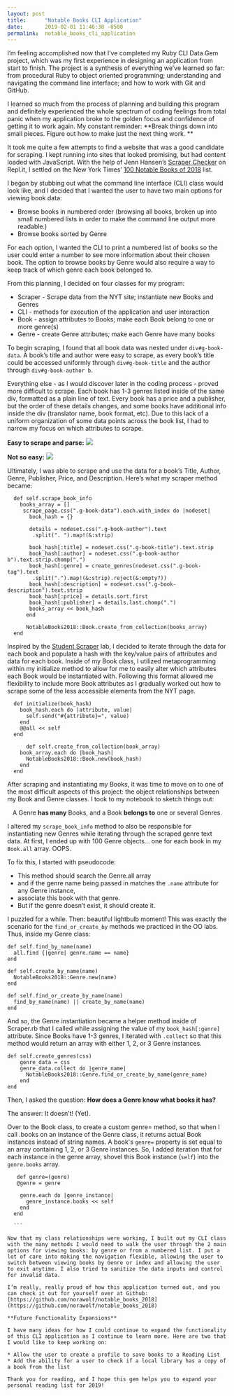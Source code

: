 ```yaml
---
layout: post
title:      "Notable Books CLI Application"
date:       2019-02-01 11:46:38 -0500
permalink:  notable_books_cli_application
---
```



I’m feeling accomplished now that I’ve completed my Ruby CLI Data Gem project, which was my first experience in designing an application from start to finish. The project is a synthesis of everything we’ve learned so far: from procedural Ruby to object oriented programming; understanding and navigating the command line interface; and how to work with Git and GitHub. 

I learned so much from the process of planning and building this program and definitely experienced the whole spectrum of coding feelings from total panic when my application broke to the golden focus and confidence of getting it to work again. My constant reminder: **Break things down into small pieces. Figure out how to make just the next thing work. **

It took me quite a few attempts to find a website that was a good candidate for scraping. I kept running into sites that looked promising, but had content loaded with JavaScript. With the help of Jenn Hansen’s [Scraper Checker](https://repl.it/@jenn_leigh_hansen/ScraperChecker?language=ruby) on Repl.it, I settled on the New York Times’ [100 Notable Books of 2018](https://www.nytimes.com/interactive/2018/11/19/books/review/100-notable-books.html) list. 

I began by stubbing out what the command line interface (CLI) class would look like, and I decided that I wanted the user to have two main options for viewing book data:

* Browse books in numbered order (browsing all books, broken up into small numbered lists in order to make the command line output more readable.)
* Browse books sorted by Genre

For each option, I wanted the CLI to print a numbered list of books so the user could enter a number to see more information about their chosen book. The option to browse books by Genre would also require a way to keep track of which genre each book belonged to. 

From this planning, I decided on four classes for my program: 

* Scraper - Scrape data from the NYT site; instantiate new Books and Genres
* CLI - methods for execution of the application and user interaction
* Book - assign attributes to Books; make each Book belong to one or more genre(s)
* Genre - create Genre attributes; make each Genre have many books

To begin scraping, I found that all book data was nested under `div#g-book-data`. A book’s title and author were easy to scrape, as every book’s title could be accessed uniformly through `div#g-book-title` and the author through `div#g-book-author b`.

Everything else - as I would discover later in the coding process -  proved more difficult to scrape. Each book has 1-3 genres listed inside of the same div, formatted as a plain line of text. Every book has a price and a publisher, but the order of these details changes, and some books have additional info inside the div (translator name, book format, etc). Due to this lack of a uniform organization of some data points across the book list, I had to narrow my focus on which attributes to scrape. 

**Easy to scrape and parse:**
![](https://drive.google.com/uc?export=view&id=1g73trR_KnHR0dTRKKjADExfUxUqGTYjS)


**Not so easy:**
![](https://drive.google.com/uc?export=view&id=15W2IQH8IWOpI9VLCUZ5_TPCua18_NIt0)

Ultimately, I was able to scrape and use the data for a book’s Title, Author, Genre, Publisher, Price, and Description. Here’s what my scraper method became: 

```
  def self.scrape_book_info
    books_array = []
     scrape_page.css(".g-book-data").each.with_index do |nodeset|
       book_hash = {}

       details = nodeset.css(".g-book-author").text
        .split(". ").map!(&:strip)
        
       book_hash[:title] = nodeset.css(".g-book-title").text.strip
       book_hash[:author] = nodeset.css(".g-book-author b").text.strip.chomp(".")
       book_hash[:genre] = create_genres(nodeset.css(".g-book-tag").text
        .split(".").map!(&:strip).reject(&:empty?))
       book_hash[:description] = nodeset.css(".g-book-description").text.strip
       book_hash[:price] = details.sort.first
       book_hash[:publisher] = details.last.chomp(".")
       books_array << book_hash
      end

      NotableBooks2018::Book.create_from_collection(books_array)
  end
```

Inspired by the [Student Scraper](https://github.com/norawolf/oo-student-scraper-online-web-pt-112618) lab, I decided to iterate through the data for each book and populate a hash with the key/value pairs of attributes and data for each book. Inside of my Book class, I utilized metaprogramming within my initialize method to allow for me to easily alter which attributes each Book would be instantiated with. Following this format allowed me flexibility to include more Book attributes as I gradually worked out how to scrape some of the less accessible elements from the NYT page. 

```
  def initialize(book_hash)
    book_hash.each do |attribute, value|
      self.send("#{attribute}=", value)
    end
    @@all << self
  end
	
	  def self.create_from_collection(book_array)
    book_array.each do |book_hash|
      NotableBooks2018::Book.new(book_hash)
    end
  end
```

After scraping and instantiating my Books, it was time to move on to one of the most difficult aspects of this project: the object relationships between my Book and Genre classes. I took to my notebook to sketch things out:

<center>A Genre <b>has many</b> Books, and a Book <b>belongs to</b> one or several Genres.</center>

I altered my `scrape_book_info` method to also be responsible for instantiating new Genres while iterating through the scraped genre text data. At first, I ended up with 100 Genre objects... one for each book in my `Book.all` array. OOPS.

To fix this, I started with pseudocode:

* This method should search the Genre.all array 
* and if the genre name being passed in matches the `.name` attribute for any Genre instance, 
* associate this book with that genre. 
* But if the genre doesn’t exist, it should create it.

I puzzled for a while. Then: beautiful lightbulb moment! This was exactly the scenario for the `find_or_create_by` methods we practiced in the OO labs. Thus, inside my Genre class:


```
def self.find_by_name(name)
  all.find {|genre| genre.name == name}
end

def self.create_by_name(name)
  NotableBooks2018::Genre.new(name)
end

def self.find_or_create_by_name(name)
  find_by_name(name) || create_by_name(name)
end
```


And so, the Genre instantiation became a helper method inside of Scraper.rb that I called while assigning the value of my `book_hash[:genre]` attribute. Since Books have 1-3 genres, I iterated with `.collect` so that this method would return an array with either 1, 2, or 3 Genre instances.

```
def self.create_genres(css)
    genre_data = css
    genre_data.collect do |genre_name|
      NotableBooks2018::Genre.find_or_create_by_name(genre_name)
    end
end
```

Then, I asked the question: <b>How does a Genre know what books it has?</b>

The answer: It doesn’t! (Yet).

Over to the Book class, to create a custom genre= method, so that when I call .books on an instance of the Genre class, it returns actual Book instances instead of string names. A book's `genre=` property is set equal to an array containing 1, 2, or 3 Genre instances. So, I added iteration that for each instance in the genre array, shovel this Book instance (`self`) into the `genre.books` array.

  ```
	 def genre=(genre)
     @genre = genre
		 
      genre.each do |genre_instance|
        genre_instance.books << self
      end
	end

	```

Now that my class relationships were working, I built out my CLI class with the many methods I would need to walk the user through the 2 main options for viewing books: by genre or from a numbered list. I put a lot of care into making the navigation flexible, allowing the user to switch between viewing books by Genre or index and allowing the user to exit anytime. I also tried to sanitize the data inputs and control for invalid data. 

I’m really, really proud of how this application turned out, and you can check it out for yourself over at Github: [https://github.com/norawolf/notable_books_2018](https://github.com/norawolf/notable_books_2018)

**Future Functionality Expansions**

I have many ideas for how I could continue to expand the functionality of this CLI application as I continue to learn more. Here are two that I would like to keep working on:

* Allow the user to create a profile to save books to a Reading List
* Add the ability for a user to check if a local library has a copy of a book from the list 

Thank you for reading, and I hope this gem helps you to expand your personal reading list for 2019!









